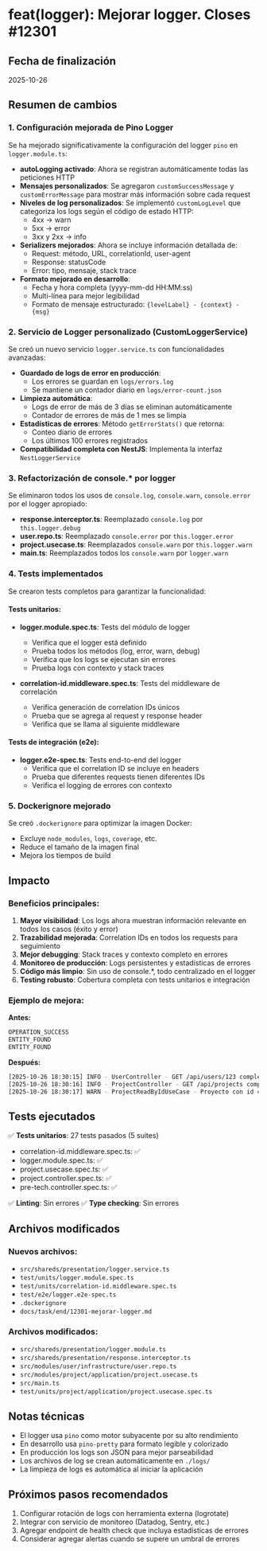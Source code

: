 # feat(logger): Mejorar logger. Closes #12301

## Fecha de finalización
2025-10-26 

## Resumen de cambios

### 1. Configuración mejorada de Pino Logger

Se ha mejorado significativamente la configuración del logger `pino` en `logger.module.ts`:

- **autoLogging activado**: Ahora se registran automáticamente todas las peticiones HTTP
- **Mensajes personalizados**: Se agregaron `customSuccessMessage` y `customErrorMessage` para mostrar más información sobre cada request
- **Niveles de log personalizados**: Se implementó `customLogLevel` que categoriza los logs según el código de estado HTTP:
  - 4xx → warn
  - 5xx → error
  - 3xx y 2xx → info
- **Serializers mejorados**: Ahora se incluye información detallada de:
  - Request: método, URL, correlationId, user-agent
  - Response: statusCode
  - Error: tipo, mensaje, stack trace
- **Formato mejorado en desarrollo**: 
  - Fecha y hora completa (yyyy-mm-dd HH:MM:ss)
  - Multi-línea para mejor legibilidad
  - Formato de mensaje estructurado: `{levelLabel} - {context} - {msg}`

### 2. Servicio de Logger personalizado (CustomLoggerService)

Se creó un nuevo servicio `logger.service.ts` con funcionalidades avanzadas:

- **Guardado de logs de error en producción**:
  - Los errores se guardan en `logs/errors.log`
  - Se mantiene un contador diario en `logs/error-count.json`
- **Limpieza automática**:
  - Logs de error de más de 3 días se eliminan automáticamente
  - Contador de errores de más de 1 mes se limpia
- **Estadísticas de errores**: Método `getErrorStats()` que retorna:
  - Conteo diario de errores
  - Los últimos 100 errores registrados
- **Compatibilidad completa con NestJS**: Implementa la interfaz `NestLoggerService`

### 3. Refactorización de console.* por logger

Se eliminaron todos los usos de `console.log`, `console.warn`, `console.error` por el logger apropiado:

- **response.interceptor.ts**: Reemplazado `console.log` por `this.logger.debug`
- **user.repo.ts**: Reemplazado `console.error` por `this.logger.error`
- **project.usecase.ts**: Reemplazados `console.warn` por `this.logger.warn`
- **main.ts**: Reemplazados todos los `console.warn` por `logger.warn`

### 4. Tests implementados

Se crearon tests completos para garantizar la funcionalidad:

#### Tests unitarios:
- **logger.module.spec.ts**: Tests del módulo de logger
  - Verifica que el logger está definido
  - Prueba todos los métodos (log, error, warn, debug)
  - Verifica que los logs se ejecutan sin errores
  - Prueba logs con contexto y stack traces

- **correlation-id.middleware.spec.ts**: Tests del middleware de correlación
  - Verifica generación de correlation IDs únicos
  - Prueba que se agrega al request y response header
  - Verifica que se llama al siguiente middleware

#### Tests de integración (e2e):
- **logger.e2e-spec.ts**: Tests end-to-end del logger
  - Verifica que el correlation ID se incluye en headers
  - Prueba que diferentes requests tienen diferentes IDs
  - Verifica el logging de errores con contexto

### 5. Dockerignore mejorado

Se creó `.dockerignore` para optimizar la imagen Docker:
- Excluye `node_modules`, `logs`, `coverage`, etc.
- Reduce el tamaño de la imagen final
- Mejora los tiempos de build

## Impacto

### Beneficios principales:
1. **Mayor visibilidad**: Los logs ahora muestran información relevante en todos los casos (éxito y error)
2. **Trazabilidad mejorada**: Correlation IDs en todos los requests para seguimiento
3. **Mejor debugging**: Stack traces y contexto completo en errores
4. **Monitoreo de producción**: Logs persistentes y estadísticas de errores
5. **Código más limpio**: Sin uso de console.*, todo centralizado en el logger
6. **Testing robusto**: Cobertura completa con tests unitarios e integración

### Ejemplo de mejora:

**Antes:**
```bash
OPERATION_SUCCESS
ENTITY_FOUND
ENTITY_FOUND
```

**Después:**
```bash
[2025-10-26 18:30:15] INFO - UserController - GET /api/users/123 completed with status 200
[2025-10-26 18:30:16] INFO - ProjectController - GET /api/projects completed with status 200
[2025-10-26 18:30:17] WARN - ProjectReadByIdUseCase - Proyecto con id 456 no encontrado en la DB
```

## Tests ejecutados

✅ **Tests unitarios**: 27 tests pasados (5 suites)
- correlation-id.middleware.spec.ts: ✅
- logger.module.spec.ts: ✅
- project.usecase.spec.ts: ✅
- project.controller.spec.ts: ✅
- pre-tech.controller.spec.ts: ✅

✅ **Linting**: Sin errores
✅ **Type checking**: Sin errores

## Archivos modificados

### Nuevos archivos:
- `src/shareds/presentation/logger.service.ts`
- `test/units/logger.module.spec.ts`
- `test/units/correlation-id.middleware.spec.ts`
- `test/e2e/logger.e2e-spec.ts`
- `.dockerignore`
- `docs/task/end/12301-mejorar-logger.md`

### Archivos modificados:
- `src/shareds/presentation/logger.module.ts`
- `src/shareds/presentation/response.interceptor.ts`
- `src/modules/user/infrastructure/user.repo.ts`
- `src/modules/project/application/project.usecase.ts`
- `src/main.ts`
- `test/units/project/application/project.usecase.spec.ts`

## Notas técnicas

- El logger usa `pino` como motor subyacente por su alto rendimiento
- En desarrollo usa `pino-pretty` para formato legible y colorizado
- En producción los logs son JSON para mejor parseabilidad
- Los archivos de log se crean automáticamente en `./logs/`
- La limpieza de logs es automática al iniciar la aplicación

## Próximos pasos recomendados

1. Configurar rotación de logs con herramienta externa (logrotate)
2. Integrar con servicio de monitoreo (Datadog, Sentry, etc.)
3. Agregar endpoint de health check que incluya estadísticas de errores
4. Considerar agregar alertas cuando se supere un umbral de errores
